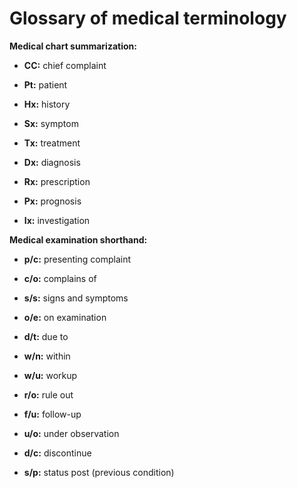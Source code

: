 # Glossary of medical terminology

**Medical chart summarization:**

* **CC:** chief complaint

* **Pt:** patient

* **Hx:** history

* **Sx:** symptom

* **Tx:** treatment

* **Dx:** diagnosis

* **Rx:** prescription

* **Px:** prognosis

* **Ix:** investigation

**Medical examination shorthand:**

* **p/c:** presenting complaint

* **c/o:** complains of

* **s/s:** signs and symptoms

* **o/e:** on examination

* **d/t:** due to

* **w/n:** within

* **w/u:** workup

* **r/o:** rule out

* **f/u:** follow-up

* **u/o:** under observation

* **d/c:** discontinue

* **s/p:** status post (previous condition)
